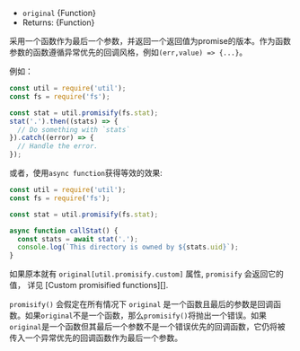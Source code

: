 <!-- YAML
added: v8.0.0
-->

* `original` {Function}
* Returns: {Function}

采用一个函数作为最后一个参数，并返回一个返回值为promise的版本。作为函数参数的函数遵循异常优先的回调风格，例如`(err,value) => {...}`。

例如：

```js
const util = require('util');
const fs = require('fs');

const stat = util.promisify(fs.stat);
stat('.').then((stats) => {
  // Do something with `stats`
}).catch((error) => {
  // Handle the error.
});
```

或者，使用`async function`获得等效的效果:

```js
const util = require('util');
const fs = require('fs');

const stat = util.promisify(fs.stat);

async function callStat() {
  const stats = await stat('.');
  console.log(`This directory is owned by ${stats.uid}`);
}
```

如果原本就有 `original[util.promisify.custom]` 属性, `promisify` 会返回它的值， 详见 [Custom promisified functions][].

`promisify()` 会假定在所有情况下 `original` 是一个函数且最后的参数是回调函数。如果`original`不是一个函数，那么`promisify()`将抛出一个错误。如果`original`是一个函数但其最后一个参数不是一个错误优先的回调函数，它仍将被传入一个异常优先的回调函数作为最后一个参数。 

